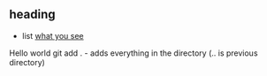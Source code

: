## heading
- list
[what you see](link)

Hello world
git add . - adds everything in the directory (.. is previous directory)